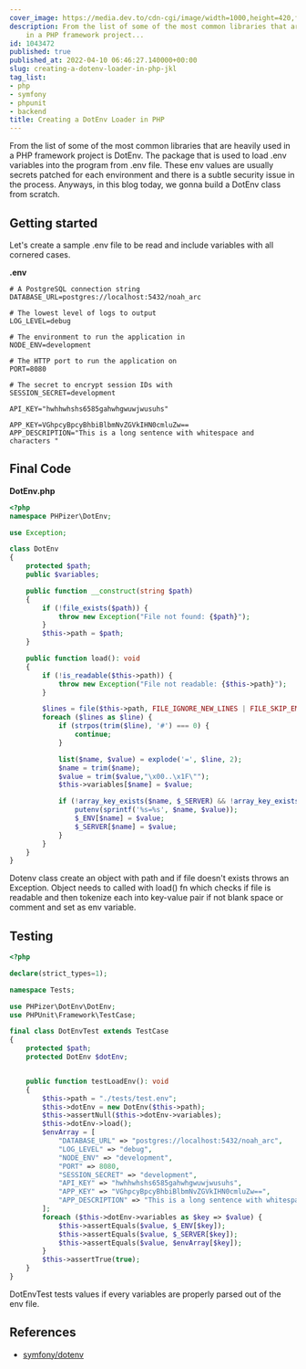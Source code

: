 ```yaml
---
cover_image: https://media.dev.to/cdn-cgi/image/width=1000,height=420,fit=cover,gravity=auto,format=auto/https%3A%2F%2Fdev-to-uploads.s3.amazonaws.com%2Fuploads%2Farticles%2Fg4vrvcah3t86ib1s8r2h.png
description: From the list of some of the most common libraries that are heavily used
    in a PHP framework project...
id: 1043472
published: true
published_at: 2022-04-10 06:46:27.140000+00:00
slug: creating-a-dotenv-loader-in-php-jkl
tag_list:
- php
- symfony
- phpunit
- backend
title: Creating a DotEnv Loader in PHP
---
```

From the list of some of the most common libraries that are heavily used in a PHP framework project is DotEnv. The package that is used to load .env variables into the program from .env file. These env values are usually secrets patched for each environment and there is a subtle security issue in the process.
Anyways, in this blog today, we gonna build a DotEnv class from scratch.

## Getting started

Let's create a sample .env file to be read and include variables with all cornered cases.

**.env**

```env
# A PostgreSQL connection string
DATABASE_URL=postgres://localhost:5432/noah_arc

# The lowest level of logs to output
LOG_LEVEL=debug

# The environment to run the application in
NODE_ENV=development

# The HTTP port to run the application on
PORT=8080

# The secret to encrypt session IDs with
SESSION_SECRET=development

API_KEY="hwhhwhshs6585gahwhgwuwjwusuhs"

APP_KEY=VGhpcyBpcyBhbiBlbmNvZGVkIHN0cmluZw==
APP_DESCRIPTION="This is a long sentence with whitespace and characters "
```

## Final Code

**DotEnv.php**

```php
<?php
namespace PHPizer\DotEnv;

use Exception;

class DotEnv
{
    protected $path;
    public $variables;

    public function __construct(string $path)
    {
        if (!file_exists($path)) {
            throw new Exception("File not found: {$path}");
        }
        $this->path = $path;
    }

    public function load(): void
    {
        if (!is_readable($this->path)) {
            throw new Exception("File not readable: {$this->path}");
        }

        $lines = file($this->path, FILE_IGNORE_NEW_LINES | FILE_SKIP_EMPTY_LINES);
        foreach ($lines as $line) {
            if (strpos(trim($line), '#') === 0) {
                continue;
            }

            list($name, $value) = explode('=', $line, 2);
            $name = trim($name);
            $value = trim($value,"\x00..\x1F\"");
            $this->variables[$name] = $value;

            if (!array_key_exists($name, $_SERVER) && !array_key_exists($name, $_ENV)) {
                putenv(sprintf('%s=%s', $name, $value));
                $_ENV[$name] = $value;
                $_SERVER[$name] = $value;
            }
        }
    }
}

```

Dotenv class create an object with path and if file doesn't exists throws an Exception. Object needs to called with load() fn which checks if file is readable and then tokenize each into key-value pair if not blank space or comment and set as env variable.

## Testing


```php
<?php

declare(strict_types=1);

namespace Tests;

use PHPizer\DotEnv\DotEnv;
use PHPUnit\Framework\TestCase;

final class DotEnvTest extends TestCase
{
    protected $path;
    protected DotEnv $dotEnv;


    public function testLoadEnv(): void
    {
        $this->path = "./tests/test.env";
        $this->dotEnv = new DotEnv($this->path);
        $this->assertNull($this->dotEnv->variables);
        $this->dotEnv->load();
        $envArray = [
            "DATABASE_URL" => "postgres://localhost:5432/noah_arc",
            "LOG_LEVEL" => "debug",
            "NODE_ENV" => "development",
            "PORT" => 8080,
            "SESSION_SECRET" => "development",
            "API_KEY" => "hwhhwhshs6585gahwhgwuwjwusuhs",
            "APP_KEY" => "VGhpcyBpcyBhbiBlbmNvZGVkIHN0cmluZw==",
            "APP_DESCRIPTION" => "This is a long sentence with whitespace and characters "
        ];
        foreach ($this->dotEnv->variables as $key => $value) {
            $this->assertEquals($value, $_ENV[$key]);
            $this->assertEquals($value, $_SERVER[$key]);
            $this->assertEquals($value, $envArray[$key]);
        }
        $this->assertTrue(true);
    }
}

```

DotEnvTest tests values if every variables are properly parsed out of the env file.

## References

- [symfony/dotenv](https://github.com/symfony/dotenv)
